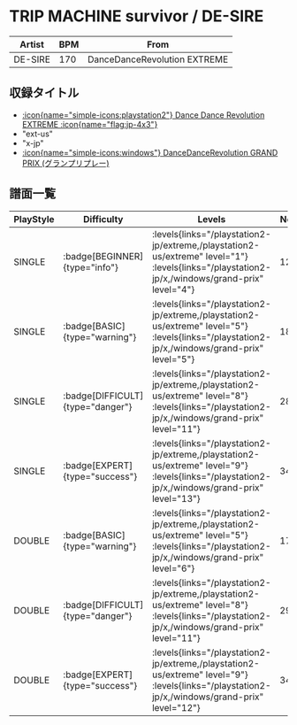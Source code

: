 # TRIP MACHINE survivor / DE-SIRE

|Artist|BPM|From|
|------|---|----|
|DE-SIRE|170|DanceDanceRevolution EXTREME|

## 収録タイトル

- [:icon{name="simple-icons:playstation2"} Dance Dance Revolution EXTREME :icon{name="flag:jp-4x3"}](/playstation2-jp/extreme)
- "ext-us"
- "x-jp"
- [:icon{name="simple-icons:windows"} DanceDanceRevolution GRAND PRIX (グランプリプレー)](/windows/grand-prix)

## 譜面一覧

|PlayStyle|Difficulty|Levels|Notes|Movie|
|---------|----------|------|-----|-----|
|SINGLE| :badge[BEGINNER]{type="info"}| :levels{links="/playstation2-jp/extreme,/playstation2-us/extreme" level="1"} :levels{links="/playstation2-jp/x,/windows/grand-prix" level="4"}|121/0||
|SINGLE| :badge[BASIC]{type="warning"}| :levels{links="/playstation2-jp/extreme,/playstation2-us/extreme" level="5"} :levels{links="/playstation2-jp/x,/windows/grand-prix" level="5"}|184/2||
|SINGLE| :badge[DIFFICULT]{type="danger"}| :levels{links="/playstation2-jp/extreme,/playstation2-us/extreme" level="8"} :levels{links="/playstation2-jp/x,/windows/grand-prix" level="11"}|289/2||
|SINGLE| :badge[EXPERT]{type="success"}| :levels{links="/playstation2-jp/extreme,/playstation2-us/extreme" level="9"} :levels{links="/playstation2-jp/x,/windows/grand-prix" level="13"}|347/2||
|DOUBLE| :badge[BASIC]{type="warning"}| :levels{links="/playstation2-jp/extreme,/playstation2-us/extreme" level="5"} :levels{links="/playstation2-jp/x,/windows/grand-prix" level="6"}|174/2||
|DOUBLE| :badge[DIFFICULT]{type="danger"}| :levels{links="/playstation2-jp/extreme,/playstation2-us/extreme" level="8"} :levels{links="/playstation2-jp/x,/windows/grand-prix" level="11"}|296/2||
|DOUBLE| :badge[EXPERT]{type="success"}| :levels{links="/playstation2-jp/extreme,/playstation2-us/extreme" level="9"} :levels{links="/playstation2-jp/x,/windows/grand-prix" level="12"}|347/1||
